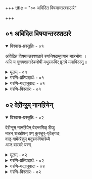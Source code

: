 +++
title = "०० अविदित विषयान्तरश्शठारे"

+++


## ०१ अविदित विषयान्तरश्शठारे

<details open><summary>विश्वास-प्रस्तुतिः - ०१</summary>

अविदित विषयान्तरश्शठारे रुपनिषदामुपगान मात्रभोगः ।  
अपि च गुणवशात्तदेकशेषी मधुरकविर् हॄदये ममाविरस्तु॥
</details>

<details><summary>मूलम् - ०१</summary>

अविदित विषयान्तरश्शठारे रुपनिषदामुपगान मात्रभोगः ।  
अपि च गुणवशात्तदेकशेषी मधुरकविर् हॄदये ममाविरस्तु॥
</details>

<details><summary>गरणि-प्रतिपदार्थः - ०१</summary>

शठारेः=शठारिय हॊरतु, विषयान्तरः=बेरॆ विषयवन्नु, अविदित=तिळियदॆ इरुव, उपनिषदां=उपनिषत्तुगळन्नु, उपगानमात्रभोगः=हाडुवुदरल्लि मात्रवे आनन्दिसुव, अपि च= मत्तु, गुणवशात्=सद्गुणगळ दॆशॆयिन्द, तद् एकः= अवनॊब्बनन्ने, शेषी=आश्रयणीयनागि उळ्ळवनाद, मधुरकविः=मधुरकवियु, ममहृदये=नन्नचित्तदल्लि, आविरस्तु=प्रकाशिसुत्तिरलि.
</details>

<details><summary>गरणि-गद्यानुवादः - ०१</summary>

शठारिय हॊरतु बेरॆ याव विषयवन्नू कुरित योचनॆयन्नरियद, उपनिषत्तुगळन्नु हाडुवुदरल्लिये आनन्दिसुव, मत्तु सद्गुणगळ कारणवागि अवनॊब्बनन्ने आश्रयिसिद मधुरकवियु नन्न चित्तदल्लि प्रकाशिसुत्तिरलि.\(१
</details>

<details><summary>गरणि-विस्तारः - ०१</summary>

ई सुन्दरवाद तनियन्नु नाथमुनिगळु करुणिसिद्दु. इल्लि हेळिरुव "शठारि" अथवा "गुरुविन पादगळु" ऎम्बुदन्नु ऎरडु रीतियल्लि विवरिसबहुदॆनिसुत्तदॆ. भगवन्तने परमगुरुवाद्दरिन्द अवन पादगळु "शठारि" मत्तु भूलोकदल्लि प्रत्यक्ष गुरुविन रूपदल्लि, भगवन्तन अनन्यभक्तनिद्दानॆ. आ गुरुविन पादगळूठारि" ये.

भगवन्तनन्नु परमगुरुवन्नागि, परमप्राप्यननागि नम्बि, अवन पादगळन्नु हिडिदु, अवन कल्याणगुणगळन्नरितु अवन्नाश्रयिसि सेवॆ माडिद हॊरतु मनुष्यनिगॆ मुक्तियिल्ल. ई सत्यांशवन्नरितु, हागॆये अभ्यासमाडि, गुरियन्नु साधिसिकॊण्डवरु आऴ्वाररु. अवरल्लि शथगोपरु अग्रगण्यरु. अवरु ज्ञानसम्पन्नरु मत्तु गुणसम्पन्नरु. अवरिगॆ भगवन्तने सर्वस्व. "उण्णुव उणिसु, कुडियुव नीरु, मॆल्लुव वीळॆय, ऎल्लवू कृष्णने" ऎन्दु अवर मातु, भगवद्विषयवल्लदॆ बेरेनू अवरिगॆ तिळियदु. अवरु अध्ययनमाडिद्दु सह भगवद्विषयवन्ने-वेदोपनिषत्तुगळन्ने. हीगॆ शठगोपरु भगवन्तन उसिरिगागिये तम्म बाळन्नु सागिसिदरु.

भगवन्तन अनन्यकिङ्करराद शठगोपरन्ने तम्म गुरुवन्नागि माडिकॊण्डु, अवरल्लि अनन्यभक्तियन्निट्टु, अवर गुणगान माडुत्ता, अवर मार्गदल्लिये नडॆदु मुक्तरादवरु मधुरकवि. अवरिगॆ, शठगोपर पादगळे "शठारि". शठगोपरु रचिसिद द्राविडवेदोपनिषत्तुगळन्नु हाडिहाडि आनन्दिसुवुदरल्लिये अवरिगॆ आसक्ति. बेराव आसक्तियू अवरिगिल्ल. भगवन्निष्ठॆयल्लिये मग्नरागि तम्म बाळन्नु सागिसि मुक्तराद शठगोपर हागॆये अनन्यवाद गुरुनिष्ठॆयल्लिये तल्लीनरागि बाळन्नु सागिसिदवरु मधुरकवि.

आद्दरिन्द शठारिय आश्रयणवॆन्दरॆ भगवन्तन पादगळल्लिये निष्ठॆ अथवा भगवद्दास्यवन्नु माडिरुव सद्गुरुविन पादगळल्लिये निष्ठॆ.

८९

प्रपत्ति तत्त्वद ऒन्दु भागवाद "गोत्प्रवरणम्"ऎम्बुदन्नु ई तनियल्लि हेळलागिदॆ. आत्मनु परमात्मनल्लि अनन्यवागि शरणुहॊम्दुवुदे इदक्कॆ मूल. भगवन्तने रक्षकनॆन्दु नम्बुवुदु, रक्षणॆय रहस्यवन्नु कुरितु योचिसुवुदु मत्तु हागॆये नडॆदुकॊळ्ळुवुदु इदु. "आचार्य अभिगमन" अथवा गुरुपूजॆय तत्त्व ई गोत्प्रवरणद ऒन्दु बळकॆयॆ रूप मात्रवे. आदरॆ, गुरुवन्नु आश्रयिसि, अनुसन्धान नडसुवुदु भगवन्तनल्लि शरणागुवुदक्किन्तलू\(प्रपत्तिगिन्तलू\) ऒन्दु कै हॆच्चॆन्दु कॆलवर मत. गुरुभक्तिगॆ कॊट्टिरुव महत्व इदु. ई बगॆय प्रपत्तिगॆ मधुरकवि ऒन्दु उत्तमनिदर्शन, ऎम्बुदन्नु तनि हेळुत्तदॆ.

शठगोपरिगॆ "शठारिमुनि" ऎन्दू हॆसरु. अवरे "आदि गुरु".
</details>


## ०२ वेऱॊन्ऱुम् नानऱियेन्

<details open><summary>विश्वास-प्रस्तुतिः - ०२</summary>

वेऱॊन्ऱुम् नानऱियेन् वेदन्तमिऴ् शॆय्दु  
माऱन् शडहोपन् वण् कुरुहूर्-एऱॆङ्गळ्  
वाऴ् वामॆन्ऱेत्तुम् मदुरकवियारॆम्मै  
आळ् वारवरे यरण्
</details>

<details><summary>मूलम् - ०२</summary>

वेऱॊन्ऱुम् नानऱियेन् वेदन्तमिऴ् शॆय्दु  
माऱन् शडहोपन् वण् कुरुहूर्-एऱॆङ्गळ्  
वाऴ् वामॆन्ऱेत्तुम् मदुरकवियारॆम्मै  
आळ् वारवरे यरण्
</details>

<details><summary>गरणि-प्रतिपदार्थः - ०२</summary>

वेऱु=बेरॆ, ऒन्ऱुम्=एनॊन्दन्नू, नान्=नानु, अऱियेन्=अरियलारॆनु, वेदम्=वेदगळन्नु, तमिऴ् शॆय्द=तमिळु भाषॆयल्लि कृपॆमाडिद, माऱन्=मारन् ऎन्दु करॆयल्पडुव, वण्=सॊबगिन, कुरुहूर्=कुरुहूरिन, एऱु=श्रेष्ठनु\(पुरुष वृषभनु\) शडहोपन्=शठगोपनु, ऎङ्गळ्=नम्म, वाऴ् वु=बाळु, आम्=उत्तम बाळागुवुदु, ऎन्ऱु=ऎन्दु, एत्तुम्=स्तोत्रमाडुव, मदुरकवियार्=मधुरकवियु, ऎम्मै=नम्मन्नु, आळ्वार्=आळुववरू \(ऒडॆयरु\), अवरे-अवरे, अरण्=रक्षकरु.
</details>

<details><summary>गरणि-गद्यानुवादः - ०२</summary>

बॆ एनॊम्दन्नू नानु अरियलारॆनु \(अरियॆनु\). वेदगळन्नु तमिळुभाषॆयल्लि कृपॆमाडिद "मारन्"ऎम्ब हॆसरिन , सॊबगिन कुरुहूरिन पुरुष वृषभनु शठगोपनु. नम्म बाळ्वॆ उत्तमगॊळ्ळुवुदॆन्दु स्तोत्रमाडुव मधुरकवियु नम्म ऒडॆयनु. अवरे नम्म रक्षकरु.\(२\)
</details>

<details><summary>गरणि-विस्तारः - ०२</summary>

ई तनियू नाथमुनिगळदु. अवर मातु तुम्ब सॊगसागि अर्थपूर्णवागिदॆ.

नाथमुनिगळु हेळुत्तारॆ- ननगॆ बेरॆ एनू तिळियदु. संस्कृतद वेदगळन्नु तमिळिनल्लि सुलभवागि अर्थवागुवन्तॆ बरॆदिरुववरु शठगोपरु. पवित्रवाद कुरुहूरिनल्लि श्रेष्ठपुरुषरॆनिसिकॊण्डिरुववरु. अवरन्नु आश्रयिसि, अवर सेवॆमाडि, अवरन्नु हॊगळि, नमगॆल्ल मार्गदर्शकरागि नम्म मेलुकोरि बाळिदवरु मधुरकवि. अवरे नमगॆ ऒडॆयरु. शठगोपरु अवरिगॆ रक्षकरु हेगो हागॆये \(मधुरकवि\) अवरु नमगॆ रक्षकरु.

९०

भक्तन भक्तनागि सेवॆसल्लिसुवुदरिन्द अवनू उद्धार हॊन्दुवनु ऎम्बुदु इल्लिय तत्त्व. भगवन्तनिगॆ भक्तरु शठगोपरु. शथगोपरिगॆ सेवकरादवरु मधुरकवि. आ मधुरकविय सेवकरु नावादरॆ, शठगोपरन्तॆ, मधुरकविगळन्तॆ, नावू ऊर्जितगॊळ्ळुत्तेवॆ. "स्वामी, नन्नन्नु निन्न भृत्यन, भृत्यन, परिचारकन, भृत्यन, भृत्यन भृत्यनन्नागि माडु"ऎन्दु बेडलिल्लवे कुलशेखररु? मधुरकविय हिरिमॆयन्नु ई पाशुर हेळुत्तदॆ. गुरु-शिष्य सम्बन्धद हिरिमॆयू इल्लिदॆ.

शठगोपरिगॆ बन्द बिरुदु "वेदम् तमिऴ् शॆय्द मारन्" ऎम्बुदु. तिळियलु कष्टवाद वेदगळल्लि अडगिरुव तत्त्वगळन्नु ऎल्लरू सुलभवागि तिळियुवन्तॆन्नु तमिळिनल्लि रचिसिद्दरिन्द ई कीर्ति अवरिगॆ. शठगोपरु बरॆदिरुव "तिरुविरुत्तम्"ऎम्बुदु ऋग्वेदद सार, "तिरुवाशिरियुम्" ऎम्बुदु यजुर्वेदद सार, "तिरुवाय् मॊऴि"ऎम्बुदु सामवेदद सार. मत्तु "पॆरिय तिरुवन्दादि" ऎम्बुदु अथर्ववेदद सार-ऎन्नुत्तारॆ.

शठगोपरु हुट्टिदागिनिन्दलू अळदॆ, हालु कुडियदॆ, इहलोकद ज्ञानविल्लदॆ, मलमूत्र विसर्जनॆ माडदॆ, प्रापञ्चिक जीवनक्कॆ विरुद्धवागि बॆळॆदरु. बॆळसिदवरु इवरिगॆ "मारन्"ऎन्दु नामकरण माडिद्दरु. गर्भदल्लिरुवागले शिशुविगॆ बन्दिरुव आत्मज्ञानवन्नु अदु भूस्पर्शमाडिद कूडले अदन्नॆल्ला मरॆतु अज्ञानियन्नागि माडुव "शठ" ऎम्ब व्याधियन्नु जयिसिद परमज्ञानिगळादवरु इवरु. आद्दरिन्द इवरिगॆ "शठगोप" ऎन्दु हॆसरायितु.

कुरुहूरु ऎम्बुदु शठगोपरु हुट्टिद ऊरु. अदन्नु "आऴ्वार् तिरुनगरि"ऎन्नुत्तारॆ. दक्षिणभारतद पवित्र क्षेत्रगळल्लि इदू ऒन्दु. आद्दरिन्द इदन्नु "सॊबगिन कुरुहूरु" ऎन्दु वर्णिसिद्दारॆ.

९१
</details>